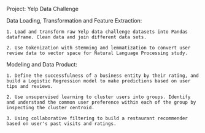 Project: Yelp Data Challenge

Data Loading, Transformation and Feature Extraction:

	1. Load and transform raw Yelp data challenge datasets into Pandas dataframe. Clean data and join different data sets.
	
	2. Use tokenization with stemming and lemmatization to convert user review data to vector space for Natural Language Processing study.
	
Modeling and Data Product:

	1. Define the successfulness of a business entity by their rating, and build a Logistic Regression model to make predictions based on user tips and reviews.
	
	2. Use unsupervised learning to cluster users into groups. Identify and understand the common user preference within each of the group by inspecting the cluster centroid.
	
	3. Using collaborative filtering to build a restaurant recommender based on user's past visits and ratings.
